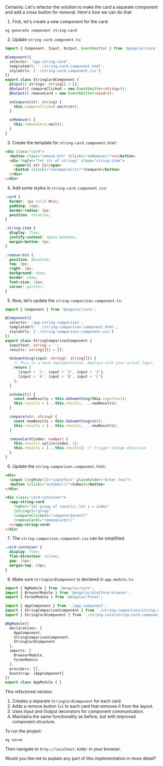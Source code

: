 Certainly. Let's refactor the solution to make the card a separate component and add a cross button for removal. Here's how we can do that:

1. First, let's create a new component for the card:

```
ng generate component string-card
```

2. Update `string-card.component.ts`:

```typescript
import { Component, Input, Output, EventEmitter } from '@angular/core';

@Component({
  selector: 'app-string-card',
  templateUrl: './string-card.component.html',
  styleUrls: ['./string-card.component.css']
})
export class StringCardComponent {
  @Input() strings: string[] = [];
  @Output() compareClicked = new EventEmitter<string>();
  @Output() removeCard = new EventEmitter<void>();

  onCompare(str: string) {
    this.compareClicked.emit(str);
  }

  onRemove() {
    this.removeCard.emit();
  }
}
```

3. Create the template for `string-card.component.html`:

```html
<div class="card">
  <button class="remove-btn" (click)="onRemove()">×</button>
  <div *ngFor="let str of strings" class="string-item">
    <span>{{ str }}</span>
    <button (click)="onCompare(str)">Compare</button>
  </div>
</div>
```

4. Add some styles in `string-card.component.css`:

```css
.card {
  border: 1px solid #ccc;
  padding: 10px;
  border-radius: 5px;
  position: relative;
}

.string-item {
  display: flex;
  justify-content: space-between;
  margin-bottom: 5px;
}

.remove-btn {
  position: absolute;
  top: 5px;
  right: 5px;
  background: none;
  border: none;
  font-size: 18px;
  cursor: pointer;
}
```

5. Now, let's update the `string-comparison.component.ts`:

```typescript
import { Component } from '@angular/core';

@Component({
  selector: 'app-string-comparison',
  templateUrl: './string-comparison.component.html',
  styleUrls: ['./string-comparison.component.css']
})
export class StringComparisonComponent {
  inputText: string = '';
  results: string[][] = [];

  doSomething(input: string): string[][] {
    // This is a mock implementation. Replace with your actual logic.
    return [
      [input + '1', input + '2', input + '3'],
      [input + 'A', input + 'B', input + 'C']
    ];
  }

  onSubmit() {
    const newResults = this.doSomething(this.inputText);
    this.results = [...this.results, ...newResults];
  }

  compare(str: string) {
    const newResults = this.doSomething(str);
    this.results = [...this.results, ...newResults];
  }

  removeCard(index: number) {
    this.results.splice(index, 1);
    this.results = [...this.results]; // trigger change detection
  }
}
```

6. Update the `string-comparison.component.html`:

```html
<div>
  <input [(ngModel)]="inputText" placeholder="Enter text">
  <button (click)="onSubmit()">Submit</button>
</div>

<div class="card-container">
  <app-string-card 
    *ngFor="let group of results; let i = index" 
    [strings]="group"
    (compareClicked)="compare($event)"
    (removeCard)="removeCard(i)"
  ></app-string-card>
</div>
```

7. The `string-comparison.component.css` can be simplified:

```css
.card-container {
  display: flex;
  flex-direction: column;
  gap: 10px;
  margin-top: 20px;
}
```

8. Make sure `StringCardComponent` is declared in `app.module.ts`:

```typescript
import { NgModule } from '@angular/core';
import { BrowserModule } from '@angular/platform-browser';
import { FormsModule } from '@angular/forms';

import { AppComponent } from './app.component';
import { StringComparisonComponent } from './string-comparison/string-comparison.component';
import { StringCardComponent } from './string-card/string-card.component';

@NgModule({
  declarations: [
    AppComponent,
    StringComparisonComponent,
    StringCardComponent
  ],
  imports: [
    BrowserModule,
    FormsModule
  ],
  providers: [],
  bootstrap: [AppComponent]
})
export class AppModule { }
```

This refactored version:
1. Creates a separate `StringCardComponent` for each card.
2. Adds a remove button (×) to each card that removes it from the layout.
3. Uses Input and Output decorators for component communication.
4. Maintains the same functionality as before, but with improved component structure.

To run the project:

```
ng serve
```

Then navigate to `http://localhost:4200/` in your browser.

Would you like me to explain any part of this implementation in more detail?